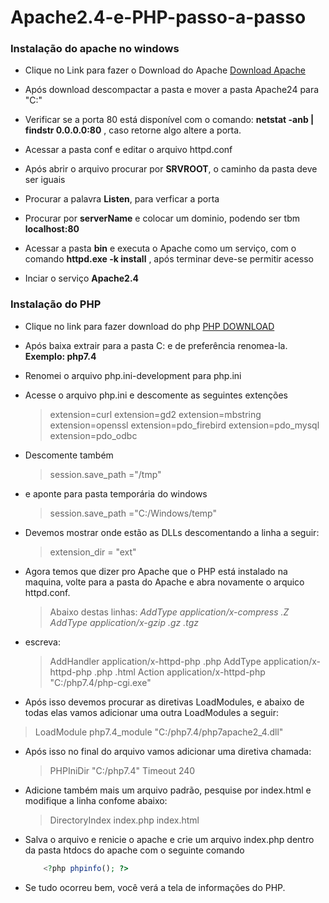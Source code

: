 # Apache2.4-e-PHP-passo-a-passo
### Instalação do apache no windows

* Clique no Link para fazer o Download do Apache [Download Apache](https://www.apachelounge.com/download/#google_vignette)
* Após download descompactar a pasta e mover a pasta Apache24 para "C:"

* Verificar se a porta 80 está disponível com o comando: **netstat -anb | findstr 0.0.0.0:80** , caso retorne algo altere a porta.
* Acessar a pasta conf e editar o arquivo httpd.conf

* Após abrir o arquivo procurar por **SRVROOT**, o caminho da pasta deve ser iguais
* Procurar a palavra **Listen**, para verficar a porta
* Procurar por **serverName** e colocar um dominio, podendo ser tbm **localhost:80**
* Acessar a pasta **bin** e executa o Apache como um serviço, com o comando **httpd.exe -k install** , após terminar deve-se permitir acesso
* Inciar o serviço **Apache2.4**

### Instalação do PHP

* Clique no link para fazer download do php [PHP DOWNLOAD](https://www.php.net/)
* Após baixa extrair para a pasta C: e de preferência renomea-la. **Exemplo: php7.4**
* Renomei o arquivo php.ini-development para php.ini
* Acesse o arquivo php.ini e descomente as seguintes extenções

    > extension=curl
    > extension=gd2
    > extension=mbstring
    > extension=openssl
    > extension=pdo_firebird
    > extension=pdo_mysql
    > extension=pdo_odbc
 
 * Descomente também
    
    > session.save_path ="/tmp"
    
* e aponte para pasta temporária do windows

    >session.save_path ="C:/Windows/temp"
 
* Devemos mostrar onde estão as DLLs descomentando a linha a seguir:
  
    > extension_dir = "ext"
    
 * Agora temos que dizer pro Apache que o PHP está instalado na maquina, volte para a pasta do Apache e abra novamente o arquico httpd.conf.
  
   > Abaixo destas linhas:
   > _AddType application/x-compress .Z_
   > _AddType application/x-gzip .gz .tgz_

 * escreva:
   
   > AddHandler application/x-httpd-php .php
   > AddType application/x-httpd-php .php .html
   > Action application/x-httpd-php "C:/php7.4/php-cgi.exe"
   
 * Após isso devemos procurar as diretivas LoadModules, e abaixo de todas elas vamos adicionar uma outra LoadModules a seguir:
 
  > LoadModule php7.4_module "C:/php7.4/php7apache2_4.dll"
  
 * Após isso no final do arquivo vamos adicionar uma diretiva chamada:
 
   > PHPIniDir "C:/php7.4"
   > Timeout 240

 * Adicione também mais um arquivo padrão, pesquise por index.html e modifique a linha confome abaixo:
   
   > DirectoryIndex index.php index.html
   
 * Salva o arquivo e renicie o apache e crie um arquivo index.php dentro da pasta htdocs do apache com o seguinte comando
 
    ~~~PHP
        <?php phpinfo(); ?>
    ~~~
    
  * Se tudo ocorreu bem, você verá a tela de informações do PHP.
 
